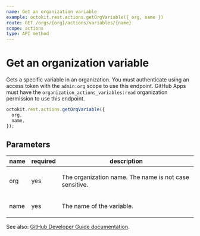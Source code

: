 ```yaml
---
name: Get an organization variable
example: octokit.rest.actions.getOrgVariable({ org, name })
route: GET /orgs/{org}/actions/variables/{name}
scope: actions
type: API method
---
```


# Get an organization variable

Gets a specific variable in an organization. You must authenticate using an access token with the `admin:org` scope to use this endpoint. GitHub Apps must have the `organization_actions_variables:read` organization permission to use this endpoint.

```js
octokit.rest.actions.getOrgVariable({
  org,
  name,
});
```

## Parameters

<table>
  <thead>
    <tr>
      <th>name</th>
      <th>required</th>
      <th>description</th>
    </tr>
  </thead>
  <tbody>
    <tr><td>org</td><td>yes</td><td>

The organization name. The name is not case sensitive.

</td></tr>
<tr><td>name</td><td>yes</td><td>

The name of the variable.

</td></tr>
  </tbody>
</table>

See also: [GitHub Developer Guide documentation](https://docs.github.com/rest/actions/variables#get-an-organization-variable).
